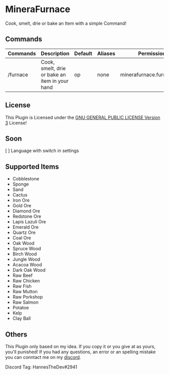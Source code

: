 # MineraFurnace
Cook, smelt, drie or bake an Item with a simple Command!

## Commands
Commands | Description | Default | Aliases | Permissions
--------- | ------------------- | ------- | ---------- | -----------
/furnace | Cook, smelt, drie or bake an item in your hand | op | none | minerafurnace.furnace.cmd

## License
This Plugin is Licensed under the [GNU GENERAL PUBLIC LICENSE Version 3](\LICENSE) License!

## Soon
[ ] Language with switch in settings

## Supported Items
- Cobblestone
- Sponge
- Sand
- Cactus
- Iron Ore
- Gold Ore
- Diamond Ore
- Redstone Ore
- Lapis Lazuli Ore
- Emerald Ore
- Quartz Ore
- Coal Ore
- Oak Wood
- Spruce Wood
- Birch Wood
- Jungle Wood
- Acacoa Wood
- Dark Oak Wood
- Raw Beef
- Raw Chicken
- Raw Fish
- Raw Mutton
- Raw Porkshop
- Raw Salmon
- Potatoe
- Kelp
- Clay Ball

## Others
This Plugin only based on my idea. If you copy it or you give at as yours, you'll punished!
If you had any questions, an error or an spelling mistake you can conntact me on my [discord](https://discord.gg/HVvQv2TxWs).

Discord Tag: HannesTheDev#2941
